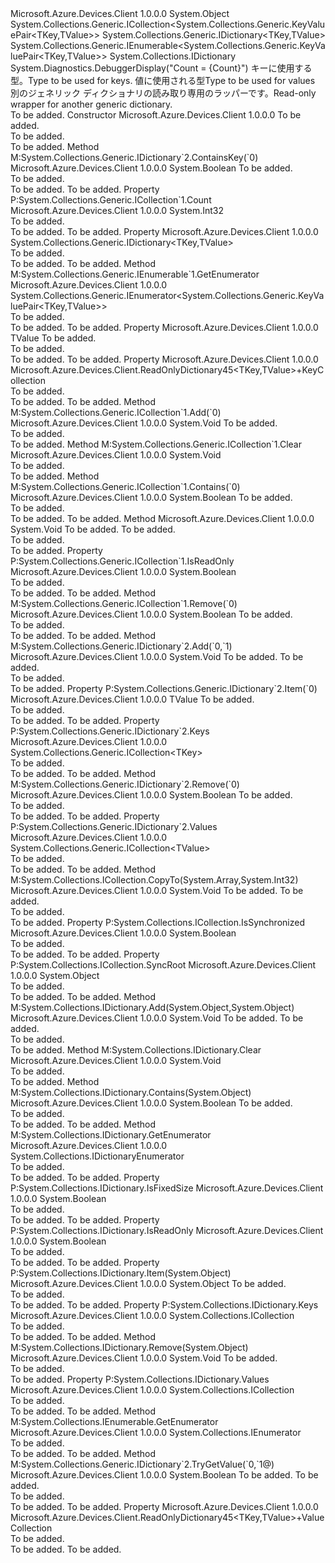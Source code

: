 <Type Name="ReadOnlyDictionary45&lt;TKey,TValue&gt;" FullName="Microsoft.Azure.Devices.Client.ReadOnlyDictionary45&lt;TKey,TValue&gt;">
  <TypeSignature Language="C#" Value="public class ReadOnlyDictionary45&lt;TKey,TValue&gt; : System.Collections.Generic.ICollection&lt;System.Collections.Generic.KeyValuePair&lt;TKey,TValue&gt;&gt;, System.Collections.Generic.IDictionary&lt;TKey,TValue&gt;, System.Collections.Generic.IEnumerable&lt;System.Collections.Generic.KeyValuePair&lt;TKey,TValue&gt;&gt;, System.Collections.IDictionary" />
  <TypeSignature Language="ILAsm" Value=".class public auto ansi serializable beforefieldinit ReadOnlyDictionary45`2&lt;TKey, TValue&gt; extends System.Object implements class System.Collections.Generic.ICollection`1&lt;valuetype System.Collections.Generic.KeyValuePair`2&lt;!TKey, !TValue&gt;&gt;, class System.Collections.Generic.IDictionary`2&lt;!TKey, !TValue&gt;, class System.Collections.Generic.IEnumerable`1&lt;valuetype System.Collections.Generic.KeyValuePair`2&lt;!TKey, !TValue&gt;&gt;, class System.Collections.ICollection, class System.Collections.IDictionary, class System.Collections.IEnumerable" />
  <TypeSignature Language="DocId" Value="T:Microsoft.Azure.Devices.Client.ReadOnlyDictionary45`2" />
  <TypeSignature Language="VB.NET" Value="Public Class ReadOnlyDictionary45(Of TKey, TValue)&#xA;Implements ICollection(Of KeyValuePair(Of TKey, TValue)), IDictionary, IDictionary(Of TKey, TValue), IEnumerable(Of KeyValuePair(Of TKey, TValue))" />
  <TypeSignature Language="F#" Value="type ReadOnlyDictionary45&lt;'Key, 'Value&gt; = class&#xA;    interface IDictionary&lt;'Key, 'Value&gt;&#xA;    interface ICollection&lt;KeyValuePair&lt;'Key, 'Value&gt;&gt;&#xA;    interface seq&lt;KeyValuePair&lt;'Key, 'Value&gt;&gt;&#xA;    interface IEnumerable&#xA;    interface IDictionary&#xA;    interface ICollection" />
  <AssemblyInfo>
    <AssemblyName>Microsoft.Azure.Devices.Client</AssemblyName>
    <AssemblyVersion>1.0.0.0</AssemblyVersion>
  </AssemblyInfo>
  <TypeParameters>
    <TypeParameter Name="TKey" />
    <TypeParameter Name="TValue" />
  </TypeParameters>
  <Base>
    <BaseTypeName>System.Object</BaseTypeName>
  </Base>
  <Interfaces>
    <Interface>
      <InterfaceName>System.Collections.Generic.ICollection&lt;System.Collections.Generic.KeyValuePair&lt;TKey,TValue&gt;&gt;</InterfaceName>
    </Interface>
    <Interface>
      <InterfaceName>System.Collections.Generic.IDictionary&lt;TKey,TValue&gt;</InterfaceName>
    </Interface>
    <Interface>
      <InterfaceName>System.Collections.Generic.IEnumerable&lt;System.Collections.Generic.KeyValuePair&lt;TKey,TValue&gt;&gt;</InterfaceName>
    </Interface>
    <Interface>
      <InterfaceName>System.Collections.IDictionary</InterfaceName>
    </Interface>
  </Interfaces>
  <Attributes>
    <Attribute>
      <AttributeName>System.Diagnostics.DebuggerDisplay("Count = {Count}")</AttributeName>
    </Attribute>
  </Attributes>
  <Docs>
    <typeparam name="TKey"><span data-ttu-id="66c6c-101">キーに使用する型。</span><span class="sxs-lookup"><span data-stu-id="66c6c-101">Type to be used for keys.</span></span></typeparam>
    <typeparam name="TValue"><span data-ttu-id="66c6c-102">値に使用される型</span><span class="sxs-lookup"><span data-stu-id="66c6c-102">Type to be used for values</span></span></typeparam>
    <summary>
            <span data-ttu-id="66c6c-103">別のジェネリック ディクショナリの読み取り専用のラッパーです。</span><span class="sxs-lookup"><span data-stu-id="66c6c-103">Read-only wrapper for another generic dictionary.</span></span>
            </summary>
    <remarks>To be added.</remarks>
  </Docs>
  <Members>
    <Member MemberName=".ctor">
      <MemberSignature Language="C#" Value="public ReadOnlyDictionary45 (System.Collections.Generic.IDictionary&lt;TKey,TValue&gt; dictionary);" />
      <MemberSignature Language="ILAsm" Value=".method public hidebysig specialname rtspecialname instance void .ctor(class System.Collections.Generic.IDictionary`2&lt;!TKey, !TValue&gt; dictionary) cil managed" />
      <MemberSignature Language="DocId" Value="M:Microsoft.Azure.Devices.Client.ReadOnlyDictionary45`2.#ctor(System.Collections.Generic.IDictionary{`0,`1})" />
      <MemberSignature Language="VB.NET" Value="Public Sub New (dictionary As IDictionary(Of TKey, TValue))" />
      <MemberSignature Language="F#" Value="new Microsoft.Azure.Devices.Client.ReadOnlyDictionary45&lt;'Key, 'Value&gt; : System.Collections.Generic.IDictionary&lt;'Key, 'Value&gt; -&gt; Microsoft.Azure.Devices.Client.ReadOnlyDictionary45&lt;'Key, 'Value&gt;" Usage="new Microsoft.Azure.Devices.Client.ReadOnlyDictionary45&lt;'Key, 'Value&gt; dictionary" />
      <MemberType>Constructor</MemberType>
      <AssemblyInfo>
        <AssemblyName>Microsoft.Azure.Devices.Client</AssemblyName>
        <AssemblyVersion>1.0.0.0</AssemblyVersion>
      </AssemblyInfo>
      <Parameters>
        <Parameter Name="dictionary" Type="System.Collections.Generic.IDictionary&lt;TKey,TValue&gt;" />
      </Parameters>
      <Docs>
        <param name="dictionary">To be added.</param>
        <summary>To be added.</summary>
        <remarks>To be added.</remarks>
      </Docs>
    </Member>
    <Member MemberName="ContainsKey">
      <MemberSignature Language="C#" Value="public bool ContainsKey (TKey key);" />
      <MemberSignature Language="ILAsm" Value=".method public hidebysig newslot virtual instance bool ContainsKey(!TKey key) cil managed" />
      <MemberSignature Language="DocId" Value="M:Microsoft.Azure.Devices.Client.ReadOnlyDictionary45`2.ContainsKey(`0)" />
      <MemberSignature Language="VB.NET" Value="Public Function ContainsKey (key As TKey) As Boolean" />
      <MemberSignature Language="F#" Value="abstract member ContainsKey : 'Key -&gt; bool&#xA;override this.ContainsKey : 'Key -&gt; bool" Usage="readOnlyDictionary45.ContainsKey key" />
      <MemberType>Method</MemberType>
      <Implements>
        <InterfaceMember>M:System.Collections.Generic.IDictionary`2.ContainsKey(`0)</InterfaceMember>
      </Implements>
      <AssemblyInfo>
        <AssemblyName>Microsoft.Azure.Devices.Client</AssemblyName>
        <AssemblyVersion>1.0.0.0</AssemblyVersion>
      </AssemblyInfo>
      <ReturnValue>
        <ReturnType>System.Boolean</ReturnType>
      </ReturnValue>
      <Parameters>
        <Parameter Name="key" Type="TKey" />
      </Parameters>
      <Docs>
        <param name="key">To be added.</param>
        <summary>To be added.</summary>
        <returns>To be added.</returns>
        <remarks>To be added.</remarks>
      </Docs>
    </Member>
    <Member MemberName="Count">
      <MemberSignature Language="C#" Value="public int Count { get; }" />
      <MemberSignature Language="ILAsm" Value=".property instance int32 Count" />
      <MemberSignature Language="DocId" Value="P:Microsoft.Azure.Devices.Client.ReadOnlyDictionary45`2.Count" />
      <MemberSignature Language="VB.NET" Value="Public ReadOnly Property Count As Integer" />
      <MemberSignature Language="F#" Value="member this.Count : int" Usage="Microsoft.Azure.Devices.Client.ReadOnlyDictionary45&lt;'Key, 'Value&gt;.Count" />
      <MemberType>Property</MemberType>
      <Implements>
        <InterfaceMember>P:System.Collections.Generic.ICollection`1.Count</InterfaceMember>
      </Implements>
      <AssemblyInfo>
        <AssemblyName>Microsoft.Azure.Devices.Client</AssemblyName>
        <AssemblyVersion>1.0.0.0</AssemblyVersion>
      </AssemblyInfo>
      <ReturnValue>
        <ReturnType>System.Int32</ReturnType>
      </ReturnValue>
      <Docs>
        <summary>To be added.</summary>
        <value>To be added.</value>
        <remarks>To be added.</remarks>
      </Docs>
    </Member>
    <Member MemberName="Dictionary">
      <MemberSignature Language="C#" Value="protected System.Collections.Generic.IDictionary&lt;TKey,TValue&gt; Dictionary { get; }" />
      <MemberSignature Language="ILAsm" Value=".property instance class System.Collections.Generic.IDictionary`2&lt;!TKey, !TValue&gt; Dictionary" />
      <MemberSignature Language="DocId" Value="P:Microsoft.Azure.Devices.Client.ReadOnlyDictionary45`2.Dictionary" />
      <MemberSignature Language="VB.NET" Value="Protected ReadOnly Property Dictionary As IDictionary(Of TKey, TValue)" />
      <MemberSignature Language="F#" Value="member this.Dictionary : System.Collections.Generic.IDictionary&lt;'Key, 'Value&gt;" Usage="Microsoft.Azure.Devices.Client.ReadOnlyDictionary45&lt;'Key, 'Value&gt;.Dictionary" />
      <MemberType>Property</MemberType>
      <AssemblyInfo>
        <AssemblyName>Microsoft.Azure.Devices.Client</AssemblyName>
        <AssemblyVersion>1.0.0.0</AssemblyVersion>
      </AssemblyInfo>
      <ReturnValue>
        <ReturnType>System.Collections.Generic.IDictionary&lt;TKey,TValue&gt;</ReturnType>
      </ReturnValue>
      <Docs>
        <summary>To be added.</summary>
        <value>To be added.</value>
        <remarks>To be added.</remarks>
      </Docs>
    </Member>
    <Member MemberName="GetEnumerator">
      <MemberSignature Language="C#" Value="public System.Collections.Generic.IEnumerator&lt;System.Collections.Generic.KeyValuePair&lt;TKey,TValue&gt;&gt; GetEnumerator ();" />
      <MemberSignature Language="ILAsm" Value=".method public hidebysig newslot virtual instance class System.Collections.Generic.IEnumerator`1&lt;valuetype System.Collections.Generic.KeyValuePair`2&lt;!TKey, !TValue&gt;&gt; GetEnumerator() cil managed" />
      <MemberSignature Language="DocId" Value="M:Microsoft.Azure.Devices.Client.ReadOnlyDictionary45`2.GetEnumerator" />
      <MemberSignature Language="VB.NET" Value="Public Function GetEnumerator () As IEnumerator(Of KeyValuePair(Of TKey, TValue))" />
      <MemberSignature Language="F#" Value="abstract member GetEnumerator : unit -&gt; System.Collections.Generic.IEnumerator&lt;System.Collections.Generic.KeyValuePair&lt;'Key, 'Value&gt;&gt;&#xA;override this.GetEnumerator : unit -&gt; System.Collections.Generic.IEnumerator&lt;System.Collections.Generic.KeyValuePair&lt;'Key, 'Value&gt;&gt;" Usage="readOnlyDictionary45.GetEnumerator " />
      <MemberType>Method</MemberType>
      <Implements>
        <InterfaceMember>M:System.Collections.Generic.IEnumerable`1.GetEnumerator</InterfaceMember>
      </Implements>
      <AssemblyInfo>
        <AssemblyName>Microsoft.Azure.Devices.Client</AssemblyName>
        <AssemblyVersion>1.0.0.0</AssemblyVersion>
      </AssemblyInfo>
      <ReturnValue>
        <ReturnType>System.Collections.Generic.IEnumerator&lt;System.Collections.Generic.KeyValuePair&lt;TKey,TValue&gt;&gt;</ReturnType>
      </ReturnValue>
      <Parameters />
      <Docs>
        <summary>To be added.</summary>
        <returns>To be added.</returns>
        <remarks>To be added.</remarks>
      </Docs>
    </Member>
    <Member MemberName="Item">
      <MemberSignature Language="C#" Value="public TValue this[TKey key] { get; }" />
      <MemberSignature Language="ILAsm" Value=".property instance !TValue Item(!TKey)" />
      <MemberSignature Language="DocId" Value="P:Microsoft.Azure.Devices.Client.ReadOnlyDictionary45`2.Item(`0)" />
      <MemberSignature Language="VB.NET" Value="Default Public ReadOnly Property Item(key As TKey) As TValue" />
      <MemberSignature Language="F#" Value="member this.Item('Key) : 'Value" Usage="Microsoft.Azure.Devices.Client.ReadOnlyDictionary45&lt;'Key, 'Value&gt;.Item" />
      <MemberType>Property</MemberType>
      <AssemblyInfo>
        <AssemblyName>Microsoft.Azure.Devices.Client</AssemblyName>
        <AssemblyVersion>1.0.0.0</AssemblyVersion>
      </AssemblyInfo>
      <ReturnValue>
        <ReturnType>TValue</ReturnType>
      </ReturnValue>
      <Parameters>
        <Parameter Name="key" Type="TKey" />
      </Parameters>
      <Docs>
        <param name="key">To be added.</param>
        <summary>To be added.</summary>
        <value>To be added.</value>
        <remarks>To be added.</remarks>
      </Docs>
    </Member>
    <Member MemberName="Keys">
      <MemberSignature Language="C#" Value="public Microsoft.Azure.Devices.Client.ReadOnlyDictionary45&lt;TKey,TValue&gt;.KeyCollection Keys { get; }" />
      <MemberSignature Language="ILAsm" Value=".property instance class Microsoft.Azure.Devices.Client.ReadOnlyDictionary45`2/KeyCollection&lt;!TKey, !TValue&gt; Keys" />
      <MemberSignature Language="DocId" Value="P:Microsoft.Azure.Devices.Client.ReadOnlyDictionary45`2.Keys" />
      <MemberSignature Language="VB.NET" Value="Public ReadOnly Property Keys As ReadOnlyDictionary45(Of TKey, TValue).KeyCollection" />
      <MemberSignature Language="F#" Value="member this.Keys : Microsoft.Azure.Devices.Client.ReadOnlyDictionary45&lt;'Key, 'Value&gt;.KeyCollection" Usage="Microsoft.Azure.Devices.Client.ReadOnlyDictionary45&lt;'Key, 'Value&gt;.Keys" />
      <MemberType>Property</MemberType>
      <AssemblyInfo>
        <AssemblyName>Microsoft.Azure.Devices.Client</AssemblyName>
        <AssemblyVersion>1.0.0.0</AssemblyVersion>
      </AssemblyInfo>
      <ReturnValue>
        <ReturnType>Microsoft.Azure.Devices.Client.ReadOnlyDictionary45&lt;TKey,TValue&gt;+KeyCollection</ReturnType>
      </ReturnValue>
      <Docs>
        <summary>To be added.</summary>
        <value>To be added.</value>
        <remarks>To be added.</remarks>
      </Docs>
    </Member>
    <Member MemberName="System.Collections.Generic.ICollection&lt;System.Collections.Generic.KeyValuePair&lt;TKey,TValue&gt;&gt;.Add">
      <MemberSignature Language="C#" Value="void ICollection&lt;KeyValuePair&lt;TKey,TValue&gt;&gt;.Add (System.Collections.Generic.KeyValuePair&lt;TKey,TValue&gt; item);" />
      <MemberSignature Language="ILAsm" Value=".method hidebysig newslot virtual instance void System.Collections.Generic.ICollection&lt;System.Collections.Generic.KeyValuePair&lt;TKey,TValue&gt;&gt;.Add(valuetype System.Collections.Generic.KeyValuePair`2&lt;!TKey, !TValue&gt; item) cil managed" />
      <MemberSignature Language="DocId" Value="M:Microsoft.Azure.Devices.Client.ReadOnlyDictionary45`2.System#Collections#Generic#ICollection&lt;System#Collections#Generic#KeyValuePair&lt;TKey,TValue&gt;&gt;#Add(System.Collections.Generic.KeyValuePair{`0,`1})" />
      <MemberSignature Language="VB.NET" Value="Sub Add (item As KeyValuePair(Of TKey, TValue)) Implements ICollection(Of KeyValuePair(Of TKey, TValue)).Add" />
      <MemberType>Method</MemberType>
      <Implements>
        <InterfaceMember>M:System.Collections.Generic.ICollection`1.Add(`0)</InterfaceMember>
      </Implements>
      <AssemblyInfo>
        <AssemblyName>Microsoft.Azure.Devices.Client</AssemblyName>
        <AssemblyVersion>1.0.0.0</AssemblyVersion>
      </AssemblyInfo>
      <ReturnValue>
        <ReturnType>System.Void</ReturnType>
      </ReturnValue>
      <Parameters>
        <Parameter Name="item" Type="System.Collections.Generic.KeyValuePair&lt;TKey,TValue&gt;" />
      </Parameters>
      <Docs>
        <param name="item">To be added.</param>
        <summary>To be added.</summary>
        <remarks>To be added.</remarks>
      </Docs>
    </Member>
    <Member MemberName="System.Collections.Generic.ICollection&lt;System.Collections.Generic.KeyValuePair&lt;TKey,TValue&gt;&gt;.Clear">
      <MemberSignature Language="C#" Value="void ICollection&lt;KeyValuePair&lt;TKey,TValue&gt;&gt;.Clear ();" />
      <MemberSignature Language="ILAsm" Value=".method hidebysig newslot virtual instance void System.Collections.Generic.ICollection&lt;System.Collections.Generic.KeyValuePair&lt;TKey,TValue&gt;&gt;.Clear() cil managed" />
      <MemberSignature Language="DocId" Value="M:Microsoft.Azure.Devices.Client.ReadOnlyDictionary45`2.System#Collections#Generic#ICollection&lt;System#Collections#Generic#KeyValuePair&lt;TKey,TValue&gt;&gt;#Clear" />
      <MemberSignature Language="VB.NET" Value="Sub Clear () Implements ICollection(Of KeyValuePair(Of TKey, TValue)).Clear" />
      <MemberType>Method</MemberType>
      <Implements>
        <InterfaceMember>M:System.Collections.Generic.ICollection`1.Clear</InterfaceMember>
      </Implements>
      <AssemblyInfo>
        <AssemblyName>Microsoft.Azure.Devices.Client</AssemblyName>
        <AssemblyVersion>1.0.0.0</AssemblyVersion>
      </AssemblyInfo>
      <ReturnValue>
        <ReturnType>System.Void</ReturnType>
      </ReturnValue>
      <Parameters />
      <Docs>
        <summary>To be added.</summary>
        <remarks>To be added.</remarks>
      </Docs>
    </Member>
    <Member MemberName="System.Collections.Generic.ICollection&lt;System.Collections.Generic.KeyValuePair&lt;TKey,TValue&gt;&gt;.Contains">
      <MemberSignature Language="C#" Value="bool ICollection&lt;KeyValuePair&lt;TKey,TValue&gt;&gt;.Contains (System.Collections.Generic.KeyValuePair&lt;TKey,TValue&gt; item);" />
      <MemberSignature Language="ILAsm" Value=".method hidebysig newslot virtual instance bool System.Collections.Generic.ICollection&lt;System.Collections.Generic.KeyValuePair&lt;TKey,TValue&gt;&gt;.Contains(valuetype System.Collections.Generic.KeyValuePair`2&lt;!TKey, !TValue&gt; item) cil managed" />
      <MemberSignature Language="DocId" Value="M:Microsoft.Azure.Devices.Client.ReadOnlyDictionary45`2.System#Collections#Generic#ICollection&lt;System#Collections#Generic#KeyValuePair&lt;TKey,TValue&gt;&gt;#Contains(System.Collections.Generic.KeyValuePair{`0,`1})" />
      <MemberSignature Language="VB.NET" Value="Function Contains (item As KeyValuePair(Of TKey, TValue)) As Boolean Implements ICollection(Of KeyValuePair(Of TKey, TValue)).Contains" />
      <MemberType>Method</MemberType>
      <Implements>
        <InterfaceMember>M:System.Collections.Generic.ICollection`1.Contains(`0)</InterfaceMember>
      </Implements>
      <AssemblyInfo>
        <AssemblyName>Microsoft.Azure.Devices.Client</AssemblyName>
        <AssemblyVersion>1.0.0.0</AssemblyVersion>
      </AssemblyInfo>
      <ReturnValue>
        <ReturnType>System.Boolean</ReturnType>
      </ReturnValue>
      <Parameters>
        <Parameter Name="item" Type="System.Collections.Generic.KeyValuePair&lt;TKey,TValue&gt;" />
      </Parameters>
      <Docs>
        <param name="item">To be added.</param>
        <summary>To be added.</summary>
        <returns>To be added.</returns>
        <remarks>To be added.</remarks>
      </Docs>
    </Member>
    <Member MemberName="System.Collections.Generic.ICollection&lt;System.Collections.Generic.KeyValuePair&lt;TKey,TValue&gt;&gt;.CopyTo">
      <MemberSignature Language="C#" Value="void ICollection&lt;KeyValuePair&lt;TKey,TValue&gt;&gt;.CopyTo (System.Collections.Generic.KeyValuePair&lt;TKey,TValue&gt;[] array, int arrayIndex);" />
      <MemberSignature Language="ILAsm" Value=".method hidebysig newslot virtual instance void System.Collections.Generic.ICollection&lt;System.Collections.Generic.KeyValuePair&lt;TKey,TValue&gt;&gt;.CopyTo(valuetype System.Collections.Generic.KeyValuePair`2&lt;!TKey, !TValue&gt;[] array, int32 arrayIndex) cil managed" />
      <MemberSignature Language="DocId" Value="M:Microsoft.Azure.Devices.Client.ReadOnlyDictionary45`2.System#Collections#Generic#ICollection&lt;System#Collections#Generic#KeyValuePair&lt;TKey,TValue&gt;&gt;#CopyTo(System.Collections.Generic.KeyValuePair{`0,`1}[],System.Int32)" />
      <MemberSignature Language="VB.NET" Value="Sub CopyTo (array As KeyValuePair(Of TKey, TValue)(), arrayIndex As Integer) Implements ICollection(Of KeyValuePair(Of TKey, TValue)).CopyTo" />
      <MemberType>Method</MemberType>
      <AssemblyInfo>
        <AssemblyName>Microsoft.Azure.Devices.Client</AssemblyName>
        <AssemblyVersion>1.0.0.0</AssemblyVersion>
      </AssemblyInfo>
      <ReturnValue>
        <ReturnType>System.Void</ReturnType>
      </ReturnValue>
      <Parameters>
        <Parameter Name="array" Type="System.Collections.Generic.KeyValuePair&lt;TKey,TValue&gt;[]" />
        <Parameter Name="arrayIndex" Type="System.Int32" />
      </Parameters>
      <Docs>
        <param name="array">To be added.</param>
        <param name="arrayIndex">To be added.</param>
        <summary>To be added.</summary>
        <remarks>To be added.</remarks>
      </Docs>
    </Member>
    <Member MemberName="System.Collections.Generic.ICollection&lt;System.Collections.Generic.KeyValuePair&lt;TKey,TValue&gt;&gt;.IsReadOnly">
      <MemberSignature Language="C#" Value="bool System.Collections.Generic.ICollection&lt;System.Collections.Generic.KeyValuePair&lt;TKey,TValue&gt;&gt;.IsReadOnly { get; }" />
      <MemberSignature Language="ILAsm" Value=".property instance bool System.Collections.Generic.ICollection&lt;System.Collections.Generic.KeyValuePair&lt;TKey,TValue&gt;&gt;.IsReadOnly" />
      <MemberSignature Language="DocId" Value="P:Microsoft.Azure.Devices.Client.ReadOnlyDictionary45`2.System#Collections#Generic#ICollection&lt;System#Collections#Generic#KeyValuePair&lt;TKey,TValue&gt;&gt;#IsReadOnly" />
      <MemberSignature Language="VB.NET" Value=" ReadOnly Property IsReadOnly As Boolean Implements ICollection(Of KeyValuePair(Of TKey, TValue)).IsReadOnly" />
      <MemberSignature Language="F#" Usage="Microsoft.Azure.Devices.Client.ReadOnlyDictionary45&lt;'Key, 'Value&gt;.System.Collections.Generic.ICollection&lt;System.Collections.Generic.KeyValuePair&lt;TKey,TValue&gt;&gt;.IsReadOnly" />
      <MemberType>Property</MemberType>
      <Implements>
        <InterfaceMember>P:System.Collections.Generic.ICollection`1.IsReadOnly</InterfaceMember>
      </Implements>
      <AssemblyInfo>
        <AssemblyName>Microsoft.Azure.Devices.Client</AssemblyName>
        <AssemblyVersion>1.0.0.0</AssemblyVersion>
      </AssemblyInfo>
      <ReturnValue>
        <ReturnType>System.Boolean</ReturnType>
      </ReturnValue>
      <Docs>
        <summary>To be added.</summary>
        <value>To be added.</value>
        <remarks>To be added.</remarks>
      </Docs>
    </Member>
    <Member MemberName="System.Collections.Generic.ICollection&lt;System.Collections.Generic.KeyValuePair&lt;TKey,TValue&gt;&gt;.Remove">
      <MemberSignature Language="C#" Value="bool ICollection&lt;KeyValuePair&lt;TKey,TValue&gt;&gt;.Remove (System.Collections.Generic.KeyValuePair&lt;TKey,TValue&gt; item);" />
      <MemberSignature Language="ILAsm" Value=".method hidebysig newslot virtual instance bool System.Collections.Generic.ICollection&lt;System.Collections.Generic.KeyValuePair&lt;TKey,TValue&gt;&gt;.Remove(valuetype System.Collections.Generic.KeyValuePair`2&lt;!TKey, !TValue&gt; item) cil managed" />
      <MemberSignature Language="DocId" Value="M:Microsoft.Azure.Devices.Client.ReadOnlyDictionary45`2.System#Collections#Generic#ICollection&lt;System#Collections#Generic#KeyValuePair&lt;TKey,TValue&gt;&gt;#Remove(System.Collections.Generic.KeyValuePair{`0,`1})" />
      <MemberSignature Language="VB.NET" Value="Function Remove (item As KeyValuePair(Of TKey, TValue)) As Boolean Implements ICollection(Of KeyValuePair(Of TKey, TValue)).Remove" />
      <MemberType>Method</MemberType>
      <Implements>
        <InterfaceMember>M:System.Collections.Generic.ICollection`1.Remove(`0)</InterfaceMember>
      </Implements>
      <AssemblyInfo>
        <AssemblyName>Microsoft.Azure.Devices.Client</AssemblyName>
        <AssemblyVersion>1.0.0.0</AssemblyVersion>
      </AssemblyInfo>
      <ReturnValue>
        <ReturnType>System.Boolean</ReturnType>
      </ReturnValue>
      <Parameters>
        <Parameter Name="item" Type="System.Collections.Generic.KeyValuePair&lt;TKey,TValue&gt;" />
      </Parameters>
      <Docs>
        <param name="item">To be added.</param>
        <summary>To be added.</summary>
        <returns>To be added.</returns>
        <remarks>To be added.</remarks>
      </Docs>
    </Member>
    <Member MemberName="System.Collections.Generic.IDictionary&lt;TKey,TValue&gt;.Add">
      <MemberSignature Language="C#" Value="void IDictionary&lt;TKey,TValue&gt;.Add (TKey key, TValue value);" />
      <MemberSignature Language="ILAsm" Value=".method hidebysig newslot virtual instance void System.Collections.Generic.IDictionary&lt;TKey,TValue&gt;.Add(!TKey key, !TValue value) cil managed" />
      <MemberSignature Language="DocId" Value="M:Microsoft.Azure.Devices.Client.ReadOnlyDictionary45`2.System#Collections#Generic#IDictionary&lt;TKey,TValue&gt;#Add(`0,`1)" />
      <MemberSignature Language="VB.NET" Value="Sub Add (key As TKey, value As TValue) Implements IDictionary(Of TKey, TValue).Add" />
      <MemberType>Method</MemberType>
      <Implements>
        <InterfaceMember>M:System.Collections.Generic.IDictionary`2.Add(`0,`1)</InterfaceMember>
      </Implements>
      <AssemblyInfo>
        <AssemblyName>Microsoft.Azure.Devices.Client</AssemblyName>
        <AssemblyVersion>1.0.0.0</AssemblyVersion>
      </AssemblyInfo>
      <ReturnValue>
        <ReturnType>System.Void</ReturnType>
      </ReturnValue>
      <Parameters>
        <Parameter Name="key" Type="TKey" />
        <Parameter Name="value" Type="TValue" />
      </Parameters>
      <Docs>
        <param name="key">To be added.</param>
        <param name="value">To be added.</param>
        <summary>To be added.</summary>
        <remarks>To be added.</remarks>
      </Docs>
    </Member>
    <Member MemberName="System.Collections.Generic.IDictionary&lt;TKey,TValue&gt;.Item">
      <MemberSignature Language="C#" Value="TValue System.Collections.Generic.IDictionary&lt;TKey,TValue&gt;.Item[TKey key] { get; set; }" />
      <MemberSignature Language="ILAsm" Value=".property instance !TValue System.Collections.Generic.IDictionary&lt;TKey,TValue&gt;.Item(!TKey)" />
      <MemberSignature Language="DocId" Value="P:Microsoft.Azure.Devices.Client.ReadOnlyDictionary45`2.System#Collections#Generic#IDictionary&lt;TKey,TValue&gt;#Item(`0)" />
      <MemberSignature Language="VB.NET" Value=" Property Item(key As TKey) As TValue Implements IDictionary(Of TKey, TValue).Item" />
      <MemberSignature Language="F#" Usage="Microsoft.Azure.Devices.Client.ReadOnlyDictionary45&lt;'Key, 'Value&gt;.System.Collections.Generic.IDictionary&lt;TKey,TValue&gt;.Item" />
      <MemberType>Property</MemberType>
      <Implements>
        <InterfaceMember>P:System.Collections.Generic.IDictionary`2.Item(`0)</InterfaceMember>
      </Implements>
      <AssemblyInfo>
        <AssemblyName>Microsoft.Azure.Devices.Client</AssemblyName>
        <AssemblyVersion>1.0.0.0</AssemblyVersion>
      </AssemblyInfo>
      <ReturnValue>
        <ReturnType>TValue</ReturnType>
      </ReturnValue>
      <Parameters>
        <Parameter Name="key" Type="TKey" />
      </Parameters>
      <Docs>
        <param name="key">To be added.</param>
        <summary>To be added.</summary>
        <value>To be added.</value>
        <remarks>To be added.</remarks>
      </Docs>
    </Member>
    <Member MemberName="System.Collections.Generic.IDictionary&lt;TKey,TValue&gt;.Keys">
      <MemberSignature Language="C#" Value="System.Collections.Generic.ICollection&lt;TKey&gt; System.Collections.Generic.IDictionary&lt;TKey,TValue&gt;.Keys { get; }" />
      <MemberSignature Language="ILAsm" Value=".property instance class System.Collections.Generic.ICollection`1&lt;!TKey&gt; System.Collections.Generic.IDictionary&lt;TKey,TValue&gt;.Keys" />
      <MemberSignature Language="DocId" Value="P:Microsoft.Azure.Devices.Client.ReadOnlyDictionary45`2.System#Collections#Generic#IDictionary&lt;TKey,TValue&gt;#Keys" />
      <MemberSignature Language="VB.NET" Value=" ReadOnly Property Keys As ICollection(Of TKey) Implements IDictionary(Of TKey, TValue).Keys" />
      <MemberSignature Language="F#" Usage="Microsoft.Azure.Devices.Client.ReadOnlyDictionary45&lt;'Key, 'Value&gt;.System.Collections.Generic.IDictionary&lt;TKey,TValue&gt;.Keys" />
      <MemberType>Property</MemberType>
      <Implements>
        <InterfaceMember>P:System.Collections.Generic.IDictionary`2.Keys</InterfaceMember>
      </Implements>
      <AssemblyInfo>
        <AssemblyName>Microsoft.Azure.Devices.Client</AssemblyName>
        <AssemblyVersion>1.0.0.0</AssemblyVersion>
      </AssemblyInfo>
      <ReturnValue>
        <ReturnType>System.Collections.Generic.ICollection&lt;TKey&gt;</ReturnType>
      </ReturnValue>
      <Docs>
        <summary>To be added.</summary>
        <value>To be added.</value>
        <remarks>To be added.</remarks>
      </Docs>
    </Member>
    <Member MemberName="System.Collections.Generic.IDictionary&lt;TKey,TValue&gt;.Remove">
      <MemberSignature Language="C#" Value="bool IDictionary&lt;TKey,TValue&gt;.Remove (TKey key);" />
      <MemberSignature Language="ILAsm" Value=".method hidebysig newslot virtual instance bool System.Collections.Generic.IDictionary&lt;TKey,TValue&gt;.Remove(!TKey key) cil managed" />
      <MemberSignature Language="DocId" Value="M:Microsoft.Azure.Devices.Client.ReadOnlyDictionary45`2.System#Collections#Generic#IDictionary&lt;TKey,TValue&gt;#Remove(`0)" />
      <MemberSignature Language="VB.NET" Value="Function Remove (key As TKey) As Boolean Implements IDictionary(Of TKey, TValue).Remove" />
      <MemberType>Method</MemberType>
      <Implements>
        <InterfaceMember>M:System.Collections.Generic.IDictionary`2.Remove(`0)</InterfaceMember>
      </Implements>
      <AssemblyInfo>
        <AssemblyName>Microsoft.Azure.Devices.Client</AssemblyName>
        <AssemblyVersion>1.0.0.0</AssemblyVersion>
      </AssemblyInfo>
      <ReturnValue>
        <ReturnType>System.Boolean</ReturnType>
      </ReturnValue>
      <Parameters>
        <Parameter Name="key" Type="TKey" />
      </Parameters>
      <Docs>
        <param name="key">To be added.</param>
        <summary>To be added.</summary>
        <returns>To be added.</returns>
        <remarks>To be added.</remarks>
      </Docs>
    </Member>
    <Member MemberName="System.Collections.Generic.IDictionary&lt;TKey,TValue&gt;.Values">
      <MemberSignature Language="C#" Value="System.Collections.Generic.ICollection&lt;TValue&gt; System.Collections.Generic.IDictionary&lt;TKey,TValue&gt;.Values { get; }" />
      <MemberSignature Language="ILAsm" Value=".property instance class System.Collections.Generic.ICollection`1&lt;!TValue&gt; System.Collections.Generic.IDictionary&lt;TKey,TValue&gt;.Values" />
      <MemberSignature Language="DocId" Value="P:Microsoft.Azure.Devices.Client.ReadOnlyDictionary45`2.System#Collections#Generic#IDictionary&lt;TKey,TValue&gt;#Values" />
      <MemberSignature Language="VB.NET" Value=" ReadOnly Property Values As ICollection(Of TValue) Implements IDictionary(Of TKey, TValue).Values" />
      <MemberSignature Language="F#" Usage="Microsoft.Azure.Devices.Client.ReadOnlyDictionary45&lt;'Key, 'Value&gt;.System.Collections.Generic.IDictionary&lt;TKey,TValue&gt;.Values" />
      <MemberType>Property</MemberType>
      <Implements>
        <InterfaceMember>P:System.Collections.Generic.IDictionary`2.Values</InterfaceMember>
      </Implements>
      <AssemblyInfo>
        <AssemblyName>Microsoft.Azure.Devices.Client</AssemblyName>
        <AssemblyVersion>1.0.0.0</AssemblyVersion>
      </AssemblyInfo>
      <ReturnValue>
        <ReturnType>System.Collections.Generic.ICollection&lt;TValue&gt;</ReturnType>
      </ReturnValue>
      <Docs>
        <summary>To be added.</summary>
        <value>To be added.</value>
        <remarks>To be added.</remarks>
      </Docs>
    </Member>
    <Member MemberName="System.Collections.ICollection.CopyTo">
      <MemberSignature Language="C#" Value="void ICollection.CopyTo (Array array, int index);" />
      <MemberSignature Language="ILAsm" Value=".method hidebysig newslot virtual instance void System.Collections.ICollection.CopyTo(class System.Array array, int32 index) cil managed" />
      <MemberSignature Language="DocId" Value="M:Microsoft.Azure.Devices.Client.ReadOnlyDictionary45`2.System#Collections#ICollection#CopyTo(System.Array,System.Int32)" />
      <MemberType>Method</MemberType>
      <Implements>
        <InterfaceMember>M:System.Collections.ICollection.CopyTo(System.Array,System.Int32)</InterfaceMember>
      </Implements>
      <AssemblyInfo>
        <AssemblyName>Microsoft.Azure.Devices.Client</AssemblyName>
        <AssemblyVersion>1.0.0.0</AssemblyVersion>
      </AssemblyInfo>
      <ReturnValue>
        <ReturnType>System.Void</ReturnType>
      </ReturnValue>
      <Parameters>
        <Parameter Name="array" Type="System.Array" />
        <Parameter Name="index" Type="System.Int32" />
      </Parameters>
      <Docs>
        <param name="array">To be added.</param>
        <param name="index">To be added.</param>
        <summary>To be added.</summary>
        <remarks>To be added.</remarks>
      </Docs>
    </Member>
    <Member MemberName="System.Collections.ICollection.IsSynchronized">
      <MemberSignature Language="C#" Value="bool System.Collections.ICollection.IsSynchronized { get; }" />
      <MemberSignature Language="ILAsm" Value=".property instance bool System.Collections.ICollection.IsSynchronized" />
      <MemberSignature Language="DocId" Value="P:Microsoft.Azure.Devices.Client.ReadOnlyDictionary45`2.System#Collections#ICollection#IsSynchronized" />
      <MemberSignature Language="VB.NET" Value=" ReadOnly Property IsSynchronized As Boolean Implements ICollection.IsSynchronized" />
      <MemberSignature Language="F#" Usage="Microsoft.Azure.Devices.Client.ReadOnlyDictionary45&lt;'Key, 'Value&gt;.System.Collections.ICollection.IsSynchronized" />
      <MemberType>Property</MemberType>
      <Implements>
        <InterfaceMember>P:System.Collections.ICollection.IsSynchronized</InterfaceMember>
      </Implements>
      <AssemblyInfo>
        <AssemblyName>Microsoft.Azure.Devices.Client</AssemblyName>
        <AssemblyVersion>1.0.0.0</AssemblyVersion>
      </AssemblyInfo>
      <ReturnValue>
        <ReturnType>System.Boolean</ReturnType>
      </ReturnValue>
      <Docs>
        <summary>To be added.</summary>
        <value>To be added.</value>
        <remarks>To be added.</remarks>
      </Docs>
    </Member>
    <Member MemberName="System.Collections.ICollection.SyncRoot">
      <MemberSignature Language="C#" Value="object System.Collections.ICollection.SyncRoot { get; }" />
      <MemberSignature Language="ILAsm" Value=".property instance object System.Collections.ICollection.SyncRoot" />
      <MemberSignature Language="DocId" Value="P:Microsoft.Azure.Devices.Client.ReadOnlyDictionary45`2.System#Collections#ICollection#SyncRoot" />
      <MemberSignature Language="VB.NET" Value=" ReadOnly Property SyncRoot As Object Implements ICollection.SyncRoot" />
      <MemberSignature Language="F#" Usage="Microsoft.Azure.Devices.Client.ReadOnlyDictionary45&lt;'Key, 'Value&gt;.System.Collections.ICollection.SyncRoot" />
      <MemberType>Property</MemberType>
      <Implements>
        <InterfaceMember>P:System.Collections.ICollection.SyncRoot</InterfaceMember>
      </Implements>
      <AssemblyInfo>
        <AssemblyName>Microsoft.Azure.Devices.Client</AssemblyName>
        <AssemblyVersion>1.0.0.0</AssemblyVersion>
      </AssemblyInfo>
      <ReturnValue>
        <ReturnType>System.Object</ReturnType>
      </ReturnValue>
      <Docs>
        <summary>To be added.</summary>
        <value>To be added.</value>
        <remarks>To be added.</remarks>
      </Docs>
    </Member>
    <Member MemberName="System.Collections.IDictionary.Add">
      <MemberSignature Language="C#" Value="void IDictionary.Add (object key, object value);" />
      <MemberSignature Language="ILAsm" Value=".method hidebysig newslot virtual instance void System.Collections.IDictionary.Add(object key, object value) cil managed" />
      <MemberSignature Language="DocId" Value="M:Microsoft.Azure.Devices.Client.ReadOnlyDictionary45`2.System#Collections#IDictionary#Add(System.Object,System.Object)" />
      <MemberSignature Language="VB.NET" Value="Sub Add (key As Object, value As Object) Implements IDictionary.Add" />
      <MemberType>Method</MemberType>
      <Implements>
        <InterfaceMember>M:System.Collections.IDictionary.Add(System.Object,System.Object)</InterfaceMember>
      </Implements>
      <AssemblyInfo>
        <AssemblyName>Microsoft.Azure.Devices.Client</AssemblyName>
        <AssemblyVersion>1.0.0.0</AssemblyVersion>
      </AssemblyInfo>
      <ReturnValue>
        <ReturnType>System.Void</ReturnType>
      </ReturnValue>
      <Parameters>
        <Parameter Name="key" Type="System.Object" />
        <Parameter Name="value" Type="System.Object" />
      </Parameters>
      <Docs>
        <param name="key">To be added.</param>
        <param name="value">To be added.</param>
        <summary>To be added.</summary>
        <remarks>To be added.</remarks>
      </Docs>
    </Member>
    <Member MemberName="System.Collections.IDictionary.Clear">
      <MemberSignature Language="C#" Value="void IDictionary.Clear ();" />
      <MemberSignature Language="ILAsm" Value=".method hidebysig newslot virtual instance void System.Collections.IDictionary.Clear() cil managed" />
      <MemberSignature Language="DocId" Value="M:Microsoft.Azure.Devices.Client.ReadOnlyDictionary45`2.System#Collections#IDictionary#Clear" />
      <MemberSignature Language="VB.NET" Value="Sub Clear () Implements IDictionary.Clear" />
      <MemberType>Method</MemberType>
      <Implements>
        <InterfaceMember>M:System.Collections.IDictionary.Clear</InterfaceMember>
      </Implements>
      <AssemblyInfo>
        <AssemblyName>Microsoft.Azure.Devices.Client</AssemblyName>
        <AssemblyVersion>1.0.0.0</AssemblyVersion>
      </AssemblyInfo>
      <ReturnValue>
        <ReturnType>System.Void</ReturnType>
      </ReturnValue>
      <Parameters />
      <Docs>
        <summary>To be added.</summary>
        <remarks>To be added.</remarks>
      </Docs>
    </Member>
    <Member MemberName="System.Collections.IDictionary.Contains">
      <MemberSignature Language="C#" Value="bool IDictionary.Contains (object key);" />
      <MemberSignature Language="ILAsm" Value=".method hidebysig newslot virtual instance bool System.Collections.IDictionary.Contains(object key) cil managed" />
      <MemberSignature Language="DocId" Value="M:Microsoft.Azure.Devices.Client.ReadOnlyDictionary45`2.System#Collections#IDictionary#Contains(System.Object)" />
      <MemberSignature Language="VB.NET" Value="Function Contains (key As Object) As Boolean Implements IDictionary.Contains" />
      <MemberType>Method</MemberType>
      <Implements>
        <InterfaceMember>M:System.Collections.IDictionary.Contains(System.Object)</InterfaceMember>
      </Implements>
      <AssemblyInfo>
        <AssemblyName>Microsoft.Azure.Devices.Client</AssemblyName>
        <AssemblyVersion>1.0.0.0</AssemblyVersion>
      </AssemblyInfo>
      <ReturnValue>
        <ReturnType>System.Boolean</ReturnType>
      </ReturnValue>
      <Parameters>
        <Parameter Name="key" Type="System.Object" />
      </Parameters>
      <Docs>
        <param name="key">To be added.</param>
        <summary>To be added.</summary>
        <returns>To be added.</returns>
        <remarks>To be added.</remarks>
      </Docs>
    </Member>
    <Member MemberName="System.Collections.IDictionary.GetEnumerator">
      <MemberSignature Language="C#" Value="System.Collections.IDictionaryEnumerator IDictionary.GetEnumerator ();" />
      <MemberSignature Language="ILAsm" Value=".method hidebysig newslot virtual instance class System.Collections.IDictionaryEnumerator System.Collections.IDictionary.GetEnumerator() cil managed" />
      <MemberSignature Language="DocId" Value="M:Microsoft.Azure.Devices.Client.ReadOnlyDictionary45`2.System#Collections#IDictionary#GetEnumerator" />
      <MemberSignature Language="VB.NET" Value="Function GetEnumerator () As IDictionaryEnumerator Implements IDictionary.GetEnumerator" />
      <MemberType>Method</MemberType>
      <Implements>
        <InterfaceMember>M:System.Collections.IDictionary.GetEnumerator</InterfaceMember>
      </Implements>
      <AssemblyInfo>
        <AssemblyName>Microsoft.Azure.Devices.Client</AssemblyName>
        <AssemblyVersion>1.0.0.0</AssemblyVersion>
      </AssemblyInfo>
      <ReturnValue>
        <ReturnType>System.Collections.IDictionaryEnumerator</ReturnType>
      </ReturnValue>
      <Parameters />
      <Docs>
        <summary>To be added.</summary>
        <returns>To be added.</returns>
        <remarks>To be added.</remarks>
      </Docs>
    </Member>
    <Member MemberName="System.Collections.IDictionary.IsFixedSize">
      <MemberSignature Language="C#" Value="bool System.Collections.IDictionary.IsFixedSize { get; }" />
      <MemberSignature Language="ILAsm" Value=".property instance bool System.Collections.IDictionary.IsFixedSize" />
      <MemberSignature Language="DocId" Value="P:Microsoft.Azure.Devices.Client.ReadOnlyDictionary45`2.System#Collections#IDictionary#IsFixedSize" />
      <MemberSignature Language="VB.NET" Value=" ReadOnly Property IsFixedSize As Boolean Implements IDictionary.IsFixedSize" />
      <MemberSignature Language="F#" Usage="Microsoft.Azure.Devices.Client.ReadOnlyDictionary45&lt;'Key, 'Value&gt;.System.Collections.IDictionary.IsFixedSize" />
      <MemberType>Property</MemberType>
      <Implements>
        <InterfaceMember>P:System.Collections.IDictionary.IsFixedSize</InterfaceMember>
      </Implements>
      <AssemblyInfo>
        <AssemblyName>Microsoft.Azure.Devices.Client</AssemblyName>
        <AssemblyVersion>1.0.0.0</AssemblyVersion>
      </AssemblyInfo>
      <ReturnValue>
        <ReturnType>System.Boolean</ReturnType>
      </ReturnValue>
      <Docs>
        <summary>To be added.</summary>
        <value>To be added.</value>
        <remarks>To be added.</remarks>
      </Docs>
    </Member>
    <Member MemberName="System.Collections.IDictionary.IsReadOnly">
      <MemberSignature Language="C#" Value="bool System.Collections.IDictionary.IsReadOnly { get; }" />
      <MemberSignature Language="ILAsm" Value=".property instance bool System.Collections.IDictionary.IsReadOnly" />
      <MemberSignature Language="DocId" Value="P:Microsoft.Azure.Devices.Client.ReadOnlyDictionary45`2.System#Collections#IDictionary#IsReadOnly" />
      <MemberSignature Language="VB.NET" Value=" ReadOnly Property IsReadOnly As Boolean Implements IDictionary.IsReadOnly" />
      <MemberSignature Language="F#" Usage="Microsoft.Azure.Devices.Client.ReadOnlyDictionary45&lt;'Key, 'Value&gt;.System.Collections.IDictionary.IsReadOnly" />
      <MemberType>Property</MemberType>
      <Implements>
        <InterfaceMember>P:System.Collections.IDictionary.IsReadOnly</InterfaceMember>
      </Implements>
      <AssemblyInfo>
        <AssemblyName>Microsoft.Azure.Devices.Client</AssemblyName>
        <AssemblyVersion>1.0.0.0</AssemblyVersion>
      </AssemblyInfo>
      <ReturnValue>
        <ReturnType>System.Boolean</ReturnType>
      </ReturnValue>
      <Docs>
        <summary>To be added.</summary>
        <value>To be added.</value>
        <remarks>To be added.</remarks>
      </Docs>
    </Member>
    <Member MemberName="System.Collections.IDictionary.Item">
      <MemberSignature Language="C#" Value="object System.Collections.IDictionary.Item[object key] { get; set; }" />
      <MemberSignature Language="ILAsm" Value=".property instance object System.Collections.IDictionary.Item(object)" />
      <MemberSignature Language="DocId" Value="P:Microsoft.Azure.Devices.Client.ReadOnlyDictionary45`2.System#Collections#IDictionary#Item(System.Object)" />
      <MemberSignature Language="VB.NET" Value=" Property Item(key As Object) As Object Implements IDictionary.Item" />
      <MemberSignature Language="F#" Usage="Microsoft.Azure.Devices.Client.ReadOnlyDictionary45&lt;'Key, 'Value&gt;.System.Collections.IDictionary.Item" />
      <MemberType>Property</MemberType>
      <Implements>
        <InterfaceMember>P:System.Collections.IDictionary.Item(System.Object)</InterfaceMember>
      </Implements>
      <AssemblyInfo>
        <AssemblyName>Microsoft.Azure.Devices.Client</AssemblyName>
        <AssemblyVersion>1.0.0.0</AssemblyVersion>
      </AssemblyInfo>
      <ReturnValue>
        <ReturnType>System.Object</ReturnType>
      </ReturnValue>
      <Parameters>
        <Parameter Name="key" Type="System.Object" />
      </Parameters>
      <Docs>
        <param name="key">To be added.</param>
        <summary>To be added.</summary>
        <value>To be added.</value>
        <remarks>To be added.</remarks>
      </Docs>
    </Member>
    <Member MemberName="System.Collections.IDictionary.Keys">
      <MemberSignature Language="C#" Value="System.Collections.ICollection System.Collections.IDictionary.Keys { get; }" />
      <MemberSignature Language="ILAsm" Value=".property instance class System.Collections.ICollection System.Collections.IDictionary.Keys" />
      <MemberSignature Language="DocId" Value="P:Microsoft.Azure.Devices.Client.ReadOnlyDictionary45`2.System#Collections#IDictionary#Keys" />
      <MemberSignature Language="VB.NET" Value=" ReadOnly Property Keys As ICollection Implements IDictionary.Keys" />
      <MemberSignature Language="F#" Usage="Microsoft.Azure.Devices.Client.ReadOnlyDictionary45&lt;'Key, 'Value&gt;.System.Collections.IDictionary.Keys" />
      <MemberType>Property</MemberType>
      <Implements>
        <InterfaceMember>P:System.Collections.IDictionary.Keys</InterfaceMember>
      </Implements>
      <AssemblyInfo>
        <AssemblyName>Microsoft.Azure.Devices.Client</AssemblyName>
        <AssemblyVersion>1.0.0.0</AssemblyVersion>
      </AssemblyInfo>
      <ReturnValue>
        <ReturnType>System.Collections.ICollection</ReturnType>
      </ReturnValue>
      <Docs>
        <summary>To be added.</summary>
        <value>To be added.</value>
        <remarks>To be added.</remarks>
      </Docs>
    </Member>
    <Member MemberName="System.Collections.IDictionary.Remove">
      <MemberSignature Language="C#" Value="void IDictionary.Remove (object key);" />
      <MemberSignature Language="ILAsm" Value=".method hidebysig newslot virtual instance void System.Collections.IDictionary.Remove(object key) cil managed" />
      <MemberSignature Language="DocId" Value="M:Microsoft.Azure.Devices.Client.ReadOnlyDictionary45`2.System#Collections#IDictionary#Remove(System.Object)" />
      <MemberSignature Language="VB.NET" Value="Sub Remove (key As Object) Implements IDictionary.Remove" />
      <MemberType>Method</MemberType>
      <Implements>
        <InterfaceMember>M:System.Collections.IDictionary.Remove(System.Object)</InterfaceMember>
      </Implements>
      <AssemblyInfo>
        <AssemblyName>Microsoft.Azure.Devices.Client</AssemblyName>
        <AssemblyVersion>1.0.0.0</AssemblyVersion>
      </AssemblyInfo>
      <ReturnValue>
        <ReturnType>System.Void</ReturnType>
      </ReturnValue>
      <Parameters>
        <Parameter Name="key" Type="System.Object" />
      </Parameters>
      <Docs>
        <param name="key">To be added.</param>
        <summary>To be added.</summary>
        <remarks>To be added.</remarks>
      </Docs>
    </Member>
    <Member MemberName="System.Collections.IDictionary.Values">
      <MemberSignature Language="C#" Value="System.Collections.ICollection System.Collections.IDictionary.Values { get; }" />
      <MemberSignature Language="ILAsm" Value=".property instance class System.Collections.ICollection System.Collections.IDictionary.Values" />
      <MemberSignature Language="DocId" Value="P:Microsoft.Azure.Devices.Client.ReadOnlyDictionary45`2.System#Collections#IDictionary#Values" />
      <MemberSignature Language="VB.NET" Value=" ReadOnly Property Values As ICollection Implements IDictionary.Values" />
      <MemberSignature Language="F#" Usage="Microsoft.Azure.Devices.Client.ReadOnlyDictionary45&lt;'Key, 'Value&gt;.System.Collections.IDictionary.Values" />
      <MemberType>Property</MemberType>
      <Implements>
        <InterfaceMember>P:System.Collections.IDictionary.Values</InterfaceMember>
      </Implements>
      <AssemblyInfo>
        <AssemblyName>Microsoft.Azure.Devices.Client</AssemblyName>
        <AssemblyVersion>1.0.0.0</AssemblyVersion>
      </AssemblyInfo>
      <ReturnValue>
        <ReturnType>System.Collections.ICollection</ReturnType>
      </ReturnValue>
      <Docs>
        <summary>To be added.</summary>
        <value>To be added.</value>
        <remarks>To be added.</remarks>
      </Docs>
    </Member>
    <Member MemberName="System.Collections.IEnumerable.GetEnumerator">
      <MemberSignature Language="C#" Value="System.Collections.IEnumerator IEnumerable.GetEnumerator ();" />
      <MemberSignature Language="ILAsm" Value=".method hidebysig newslot virtual instance class System.Collections.IEnumerator System.Collections.IEnumerable.GetEnumerator() cil managed" />
      <MemberSignature Language="DocId" Value="M:Microsoft.Azure.Devices.Client.ReadOnlyDictionary45`2.System#Collections#IEnumerable#GetEnumerator" />
      <MemberSignature Language="VB.NET" Value="Function GetEnumerator () As IEnumerator Implements IEnumerable.GetEnumerator" />
      <MemberType>Method</MemberType>
      <Implements>
        <InterfaceMember>M:System.Collections.IEnumerable.GetEnumerator</InterfaceMember>
      </Implements>
      <AssemblyInfo>
        <AssemblyName>Microsoft.Azure.Devices.Client</AssemblyName>
        <AssemblyVersion>1.0.0.0</AssemblyVersion>
      </AssemblyInfo>
      <ReturnValue>
        <ReturnType>System.Collections.IEnumerator</ReturnType>
      </ReturnValue>
      <Parameters />
      <Docs>
        <summary>To be added.</summary>
        <returns>To be added.</returns>
        <remarks>To be added.</remarks>
      </Docs>
    </Member>
    <Member MemberName="TryGetValue">
      <MemberSignature Language="C#" Value="public bool TryGetValue (TKey key, out TValue value);" />
      <MemberSignature Language="ILAsm" Value=".method public hidebysig newslot virtual instance bool TryGetValue(!TKey key, [out] !TValue&amp; value) cil managed" />
      <MemberSignature Language="DocId" Value="M:Microsoft.Azure.Devices.Client.ReadOnlyDictionary45`2.TryGetValue(`0,`1@)" />
      <MemberSignature Language="VB.NET" Value="Public Function TryGetValue (key As TKey, ByRef value As TValue) As Boolean" />
      <MemberSignature Language="F#" Value="abstract member TryGetValue : 'Key *  -&gt; bool&#xA;override this.TryGetValue : 'Key *  -&gt; bool" Usage="readOnlyDictionary45.TryGetValue (key, value)" />
      <MemberType>Method</MemberType>
      <Implements>
        <InterfaceMember>M:System.Collections.Generic.IDictionary`2.TryGetValue(`0,`1@)</InterfaceMember>
      </Implements>
      <AssemblyInfo>
        <AssemblyName>Microsoft.Azure.Devices.Client</AssemblyName>
        <AssemblyVersion>1.0.0.0</AssemblyVersion>
      </AssemblyInfo>
      <ReturnValue>
        <ReturnType>System.Boolean</ReturnType>
      </ReturnValue>
      <Parameters>
        <Parameter Name="key" Type="TKey" />
        <Parameter Name="value" Type="TValue&amp;" RefType="out" />
      </Parameters>
      <Docs>
        <param name="key">To be added.</param>
        <param name="value">To be added.</param>
        <summary>To be added.</summary>
        <returns>To be added.</returns>
        <remarks>To be added.</remarks>
      </Docs>
    </Member>
    <Member MemberName="Values">
      <MemberSignature Language="C#" Value="public Microsoft.Azure.Devices.Client.ReadOnlyDictionary45&lt;TKey,TValue&gt;.ValueCollection Values { get; }" />
      <MemberSignature Language="ILAsm" Value=".property instance class Microsoft.Azure.Devices.Client.ReadOnlyDictionary45`2/ValueCollection&lt;!TKey, !TValue&gt; Values" />
      <MemberSignature Language="DocId" Value="P:Microsoft.Azure.Devices.Client.ReadOnlyDictionary45`2.Values" />
      <MemberSignature Language="VB.NET" Value="Public ReadOnly Property Values As ReadOnlyDictionary45(Of TKey, TValue).ValueCollection" />
      <MemberSignature Language="F#" Value="member this.Values : Microsoft.Azure.Devices.Client.ReadOnlyDictionary45&lt;'Key, 'Value&gt;.ValueCollection" Usage="Microsoft.Azure.Devices.Client.ReadOnlyDictionary45&lt;'Key, 'Value&gt;.Values" />
      <MemberType>Property</MemberType>
      <AssemblyInfo>
        <AssemblyName>Microsoft.Azure.Devices.Client</AssemblyName>
        <AssemblyVersion>1.0.0.0</AssemblyVersion>
      </AssemblyInfo>
      <ReturnValue>
        <ReturnType>Microsoft.Azure.Devices.Client.ReadOnlyDictionary45&lt;TKey,TValue&gt;+ValueCollection</ReturnType>
      </ReturnValue>
      <Docs>
        <summary>To be added.</summary>
        <value>To be added.</value>
        <remarks>To be added.</remarks>
      </Docs>
    </Member>
  </Members>
</Type>